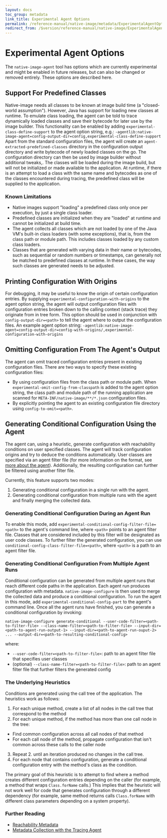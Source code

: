 ```yaml
---
layout: docs
toc_group: metadata
link_title: Experimental Agent Options
permalink: /reference-manual/native-image/metadata/ExperimentalAgentOptions/
redirect_from: /$version/reference-manual/native-image/ExperimentalAgentOptions/
---
```


# Experimental Agent Options

The `native-image-agent` tool has options which are currently experimental and might be enabled in future releases, but can also be changed or removed entirely.
These options are described here.

## Support For Predefined Classes

Native-image needs all classes to be known at image build time (a "closed-world assumption").
However, Java has support for loading new classes at runtime.
To emulate class loading, the agent can be told to trace dynamically loaded classes and save their bytecode for later use by the image builder.
This functionality can be enabled by adding `experimental-class-define-support` to the agent option string, e.g.: `-agentlib:native-image-agent=config-output-dir=config,experimental-class-define-support`
Apart from the standard configuration files, the agent will create an `agent-extracted-predefined-classes` directory in the configuration output directory and write bytecode of newly loaded classes on the go.
The configuration directory can then be used by image builder without additional tweaks,.
The classes will be loaded during the image build, but will not be initialized or made available to the application.
At runtime, if there is an attempt to load a class with the same name and bytecodes as one of the classes encountered during tracing, the predefined class will be supplied to the application.

### Known Limitations

 - Native images support "loading" a predefined class only once per execution, by just a single class loader.
 - Predefined classes are initialized when they are "loaded" at runtime and cannot be initialized at build time.
 - The agent collects all classes which are not loaded by one of the Java VM's built-in class loaders (with some exceptions), that is, from the class path or module path. This includes classes loaded by any custom class loaders.
 - Classes that are generated with varying data in their name or bytecodes, such as sequential or random numbers or timestamps, can generally not be matched to predefined classes at runtime. In these cases, the way such classes are generated needs to be adjusted.

## Printing Configuration With Origins

For debugging, it may be useful to know the origin of certain configuration entries.
By supplying `experimental-configuration-with-origins` to the agent option string, the agent will output configuration files with configuration entries broken down to the calling context (stack trace) they originate from in tree form.
This option should be used in conjunction with `config-output-dir=<path>` to tell the agent where to output the configuration files.
An example agent option string: `-agentlib:native-image-agent=config-output-dir=config-with-origins/,experimental-configuration-with-origins`

## Omitting Configuration From The Agent's Output

The agent can omit traced configuration entries present in existing configuration files.
There are two ways to specify these existing configuration files:
 - By using configuration files from the class path or module path. When `experimental-omit-config-from-classpath` is added to the agent option string, the class path and module path of the running application are scanned for `META-INF/native-image/**/*.json` configuration files.
 - By explicitly pointing the agent to an existing configuration file directory using `config-to-omit=<path>`.

## Generating Conditional Configuration Using the Agent

The agent can, using a heuristic, generate configuration with reachability conditions on user specified classes.
The agent will track configuration origins and try to deduce the conditions automatically.
User classes are specified via an agent filter file (for more information on the format, see [more about the agent](AutomaticMetadataCollection.md#caller-based-filters)).
Additionally, the resulting configuration can further be filtered using another filter file.

Currently, this feature supports two modes:
 1. Generating conditional configuration in a single run with the agent.
 2. Generating conditional configuration from multiple runs with the agent and finally merging the collected data.

### Generating Conditional Configuration During an Agent Run

To enable this mode, add `experimental-conditional-config-filter-file=<path>` to the agent's command line, where `<path>` points to an agent filter file.
Classes that are considered included by this filter will be designated as user code classes.
To further filter the generated configuration, you can use `conditional-config-class-filter-file=<path>`, where `<path>` is a path to an agent filter file.

### Generating Conditional Configuration From Multiple Agent Runs

Conditional configuration can be generated from multiple agent runs that reach different code paths in the application.
Each agent run produces configuration with metadata. `native-image-configure` is then used to merge the collected data and produce a conditional configuration.
To run the agent in this mode, add `experimental-conditional-config-part` to the agent's command line.
Once all the agent runs have finished, you can generate a conditional configuration by invoking:
```shell
native-image-configure generate-conditional --user-code-filter=<path-to-filter-file> --class-name-filter=<path-to-filter-file> --input-dir=<path-to-agent-run-output-1> --input-dir=<path-to-agent-run-ouput-2> ... --output-dir=<path-to-resulting-conditional-config>
```
where:
 - `--user-code-filter=<path-to-filter-file>`: path to an agent filter file that specifies user classes
 - (optional) `--class-name-filter=<path-to-filter-file>`: path to an agent filter file that further filters the generated config

### The Underlying Heuristics

Conditions are generated using the call tree of the application. The heuristics work as follows:
 1. For each unique method, create a list of all nodes in the call tree that correspond to the method
 2. For each unique method, if the method has more than one call node in the tree:
  - Find common configuration across all call nodes of that method
  - For each call node of the method, propagate configuration that isn't common across these calls to the caller node
 3. Repeat 2. until an iteration produced no changes in the call tree.
 4. For each node that contains configuration, generate a conditional configuration entry with the method's class as the condition.

The primary goal of this heuristic is to attempt to find where a method creates different configuration entries depending on the caller (for example, a method that wraps `Class.forName` calls.)
This implies that the heuristic will not work well for code that generates configuration through a different dependency (for example, same method returns calls `Class.forName` with different class parameters depending on a system property).

### Further Reading

* [Reachability Metadata](ReachabilityMetadata.md)
* [Metadata Collection with the Tracing Agent](AutomaticMetadataCollection.md)